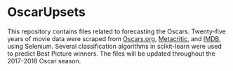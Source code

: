 # OscarUpsets

This repository contains files related to forecasting the Oscars. Twenty-five years of movie data were scraped from [Oscars.org](http://www.oscars.org/), [Metacritic](http://www.metacritic.com/), and [IMDB](http://www.imdb.com/), using Selenium. Several classification algorithms in scikit-learn were used to predict Best Picture winners. The files will be updated throughout the 2017-2018 Oscar season.